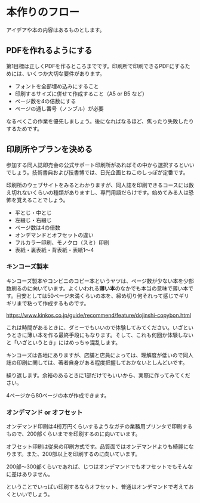 <!--

印刷所で発注するときに、必ず動画を撮る

-->

# 本作りのフロー

アイデアや本の内容はあるものとします。

## PDFを作れるようにする

第1目標は正しくPDFを作るところまでです。印刷所で印刷できるPDFにするためには、いくつか大切な要件があります。

* フォントを全部埋め込みにすること
* 印刷するサイズに併せて作成すること（A5 or B5 など）
* ページ数を4の倍数にする
* ページの通し番号（ノンブル）が必要

なるべくこの作業を優先しましょう。後になればなるほど、焦ったり失敗したりするためです。

## 印刷所やプランを決める

参加する同人誌即売会の公式サポート印刷所があればその中から選択するといいでしょう。技術書典および技書博では、日光企画とねこのしっぽが定番です。

印刷所のウェブサイトをみるとわかりますが、同人誌を印刷できるコースには数え切れないくらいの種類がありますし、専門用語だらけです。始めてみる人は恐怖を覚えることでしょう。

* 平とじ・中とじ
* 左綴じ・右綴じ
* ページ数は4の倍数
* オンデマンドとオフセットの違い
* フルカラー印刷、モノクロ（スミ）印刷
* 表紙・裏表紙・背表紙・表紙1〜4

### キンコーズ製本

キンコーズ製本やコンビニのコピー本というヤツは、ページ数が少ない本を少部数刷るのに向いています。よくいわれる**薄い本**のなかでも本当の意味で薄い本です。目安としては50ページ未満くらいの本を、締め切り何それって感じでギリギリまで粘って作成するものです。

https://www.kinkos.co.jp/guide/recommend/feature/dojinshi-copybon.html

これは時間があるときに、ダミーでもいいので体験してみてください。いざというときに薄い本を作る最終手段にもなります。そして、これも何回か体験しないと「いざというとき」にはめっちゃ混乱します。

キンコーズは各地にありますが、店舗と店員によっては、理解度が低いので同人誌の印刷に関しては、著者自身がある程度把握しておかないとしんどいです。

繰り返します。余裕のあるときに1部だけでもいいから、実際に作ってみてください。

4ページから80ページの本が作成できます。

### オンデマンド or オフセット

オンデマンド印刷は4桁万円くらいするようなガチの業務用プリンタで印刷するもので、200部くらいまでを印刷するのに向いています。

オフセット印刷は従来の印刷方式です。品質面ではオンデマンドよりも綺麗になります。また、200部以上を印刷するのに向いています。

200部〜300部くらいであれば、じつはオンデマンドでもオフセットでもそんなに差はありません。

ということでいっぱい印刷するならオフセット、普通はオンデマンドで考えておくといいでしょう。






